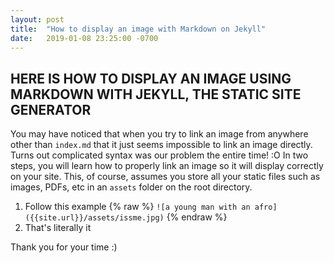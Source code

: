 ```yaml
---
layout: post
title:  "How to display an image with Markdown on Jekyll"
date:   2019-01-08 23:25:00 -0700
---
```


## HERE IS HOW TO DISPLAY AN IMAGE USING MARKDOWN WITH JEKYLL, THE STATIC SITE GENERATOR
You may have noticed that when you try to link an image from anywhere other than `index.md`
that it just seems impossible to link an image directly.
Turns out complicated syntax was our problem the entire time! :O
In two steps, you will learn how to properly link an image so it will display correctly on
your site. This, of course, assumes you store all your static files such as images, PDFs, etc
in an `assets` folder on the root directory.

1. Follow this example {% raw %} `![a young man with an afro]({{site.url}}/assets/issme.jpg)` {% endraw %}
2. That's literally it

Thank you for your time :)

